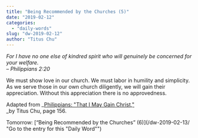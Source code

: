 ```yaml
---
title: "Being Recommended by the Churches (5)"
date: "2019-02-12"
categories: 
  - "daily-words"
slug: "dw-2019-02-12"
author: "Titus Chu"
---
```


_For I have no one else of kindred spirit who will genuinely be concerned for your welfare._  
_– Philippians 2:20_

We must show love in our church. We must labor in humility and simplicity. As we serve those in our own church diligently, we will gain their appreciation. Without this appreciation there is no approvedness.  
  
Adapted from _[Philippians: "That I May Gain Christ,"](/book-philippians/ "Go to the listing for this book")  
_by Titus Chu, page 156.

Tomorrow: [“Being Recommended by the Churches” (6)](/dw-2019-02-13/ "Go to the entry for this "Daily Word"")
